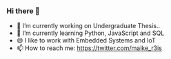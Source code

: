 ### Hi there 👋
- 🔭 I’m currently working on Undergraduate Thesis..
- 🌱 I’m currently learning Python, JavaScript and SQL
- 😄 I like to work with Embedded Systems and IoT  
- 📫 How to reach me: https://twitter.com/maike_r3is
